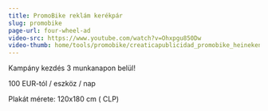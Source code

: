 ```yaml
---
title: PromoBike reklám kerékpár
slug: promobike
page-url: four-wheel-ad
video-src: https://www.youtube.com/watch?v=Ohxpgu850Dw
video-thumb: home/tools/promobike/creaticapublicidad_promobike_heineken.JPG
---
```


Kampány kezdés 3 munkanapon belül!

100 EUR-tól / eszköz / nap

Plakát mérete: 120x180 cm ( CLP) 
